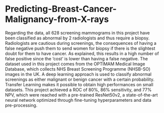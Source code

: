 # Predicting-Breast-Cancer-Malignancy-from-X-rays
Regarding the data, all 628 screening mammograms in this project have been classified as abnormal by 2 radiologists and thus require a biopsy. Radiologists are cautious during screenings, the consequences of having a false negative push them to send women for biopsy if there is the slightest doubt for them to have cancer. As explained, this results in a high number of false positive since the ‘cost’ is lower than having a false negative. The dataset used in this project comes from the OPTIMAM Medical Image Database, which collects NHS Breast Screening Programme (NHSB-SO) images in the UK.  A deep learning approach is used to classify abnormal screenings as either malignant or benign cancer with a certain probability. Transfer Learning makes it possible to obtain high performances on small datasets. This project achieved a ROC of 80%, 86% sensitivity, and 77% NPV, which were reached with a pre-trained ResNet50v2, a state-of-the-art neural network optimized through fine-tuning hyperparameters and data pre-processing.
